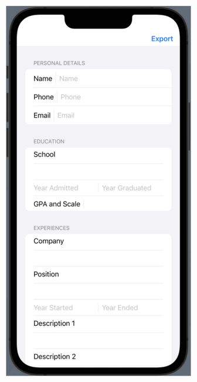 <img src="https://github.com/GhostinBits/LaTeXResume/blob/main/preview_.png" style="height:50%;" />
